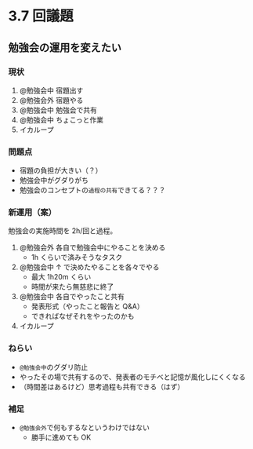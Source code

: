 # 3.7 回議題

## 勉強会の運用を変えたい

### 現状

1.  @勉強会中 宿題出す
1.  @勉強会外 宿題やる
1.  @勉強会中 勉強会で共有
1.  @勉強会中 ちょこっと作業
1.  イカループ

### 問題点

* 宿題の負担が大きい（？）
* 勉強会中がグダりがち
* 勉強会のコンセプトの`過程の共有`できてる？？？

### 新運用（案）

勉強会の実施時間を 2h/回と過程。

1.  @勉強会外 各自で勉強会中にやることを決める
    * 1h くらいで済みそうなタスク
1.  @勉強会中 ↑ で決めたやることを各々でやる
    * 最大 1h20m くらい
    * 時間が来たら無慈悲に終了
1.  @勉強会中 各自でやったこと共有
    * 発表形式（やったこと報告と Q&A）
    * できればなぜそれをやったのかも
1.  イカループ

### ねらい

* `@勉強会中`のグダリ防止
* やったその場で共有するので、発表者のモチベと記憶が風化しにくくなる
* （時間差はあるけど）思考過程も共有できる（はず）

### 補足

* `@勉強会外`で何もするなというわけではない
  * 勝手に進めても OK
